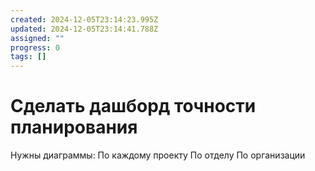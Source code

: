 ```yaml
---
created: 2024-12-05T23:14:23.995Z
updated: 2024-12-05T23:14:41.788Z
assigned: ""
progress: 0
tags: []
---
```


# Сделать дашборд точности планирования

Нужны диаграммы:
По каждому проекту
По отделу
По организации
